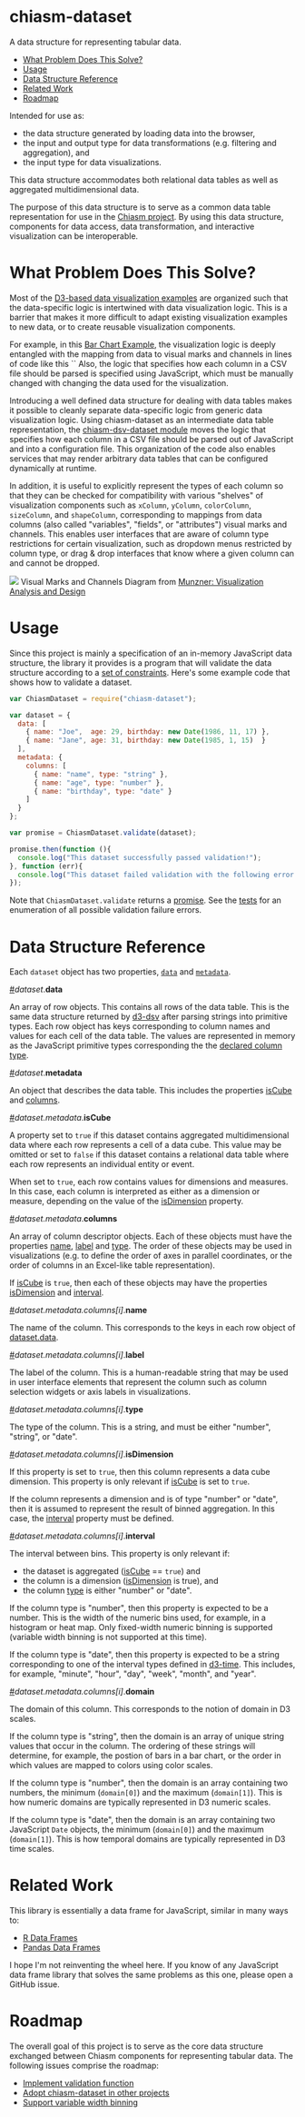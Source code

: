 # chiasm-dataset
A data structure for representing tabular data.

 * [What Problem Does This Solve?](#what-problem-does-this-solve)
 * [Usage](#usage)
 * [Data Structure Reference](#data-structure-reference)
 * [Related Work](#related-work)
 * [Roadmap](#roadmap)

Intended for use as:

 * the data structure generated by loading data into the browser,
 * the input and output type for data transformations (e.g. filtering and aggregation), and
 * the input type for data visualizations.

This data structure accommodates both relational data tables as well as aggregated multidimensional data.

The purpose of this data structure is to serve as a common data table representation for use in the [Chiasm project](https://github.com/chiasm-project/chiasm). By using this data structure, components for data access, data transformation, and interactive visualization can be interoperable.

# What Problem Does This Solve?
Most of the [D3-based data visualization examples](https://github.com/mbostock/d3/wiki/Gallery) are organized such that the data-specific logic is intertwined with data visualization logic. This is a barrier that makes it more difficult to adapt existing visualization examples to new data, or to create reusable visualization components.

For example, in this [Bar Chart Example](http://bl.ocks.org/mbostock/3885304), the visualization logic is deeply entangled with the mapping from data to visual marks and channels in lines of code like this `` Also, the logic that specifies how each column in a CSV file should be parsed is specified using JavaScript, which must be manually changed with changing the data used for the visualization.

Introducing a well defined data structure for dealing with data tables makes it possible to cleanly separate data-specific logic from generic data visualization logic. Using chiasm-dataset as an intermediate data table representation, the [chiasm-dsv-dataset module](https://github.com/chiasm-project/chiasm-dsv-dataset) moves the logic that specifies how each column in a CSV file should be parsed out of JavaScript and into a configuration file. This organization of the code also enables services that may render arbitrary data tables that can be configured dynamically at runtime.

In addition, it is useful to explicitly represent the types of each column so that they can be checked for compatibility with various "shelves" of visualization components such as `xColumn`, `yColumn`, `colorColumn`, `sizeColumn`, and `shapeColumn`, corresponding to mappings from data columns (also called "variables", "fields", or "attributes") visual marks and channels. This enables user interfaces that are aware of column type restrictions for certain visualization, such as dropdown menus restricted by column type, or drag & drop interfaces that know where a given column can and cannot be dropped.

[![](http://image.slidesharecdn.com/2015-150716143500-lva1-app6892/95/visualization-a-primer-basics-techniques-and-guidelines-19-638.jpg?cb=1437057727)](http://www.slideshare.net/cagatayturkay/visualization-a-primer)
Visual Marks and Channels Diagram from [Munzner: Visualization Analysis and Design](https://www.youtube.com/watch?v=jVC6SQS23ak&feature=youtu.be)

# Usage

Since this project is mainly a specification of an in-memory JavaScript data structure, the library it provides is a program that will validate the data structure according to a [set of constraints](https://github.com/chiasm-project/chiasm-dataset/issues/1). Here's some example code that shows how to validate a dataset.

```javascript
var ChiasmDataset = require("chiasm-dataset");

var dataset = {
  data: [
    { name: "Joe",  age: 29, birthday: new Date(1986, 11, 17) },
    { name: "Jane", age: 31, birthday: new Date(1985, 1, 15)  }
  ],
  metadata: {
    columns: [
      { name: "name", type: "string" },
      { name: "age", type: "number" },
      { name: "birthday", type: "date" }
    ]
  }
};

var promise = ChiasmDataset.validate(dataset);

promise.then(function (){
  console.log("This dataset successfully passed validation!");
}, function (err){
  console.log("This dataset failed validation with the following error: " + err.message);
});
```

Note that `ChiasmDataset.validate` returns a [promise](https://developer.mozilla.org/en-US/docs/Web/JavaScript/Reference/Global_Objects/Promise). See the [tests](tests.js) for an enumeration of all possible validation failure errors.

# Data Structure Reference

Each `dataset` object has two properties, [`data`](#data) and [`metadata`](#metadata).

<a name="data" href="#data">#</a><i>dataset</i>.<b>data</b>

An array of row objects. This contains all rows of the data table. This is the same data structure returned by [d3-dsv](https://github.com/d3/d3-dsv) after parsing strings into primitive types. Each row object has keys corresponding to column names and values for each cell of the data table. The values are represented in memory as the JavaScript primitive types corresponding the the [declared column type](#type).

<a name="metadata" href="#metadata">#</a><i>dataset</i>.<b>metadata</b>

An object that describes the data table. This includes the properties [isCube](#isCube) and [columns](#columns).

<a name="isCube" href="#isCube">#</a><i>dataset.metadata</i>.<b>isCube</b>

A property set to `true` if this dataset contains aggregated multidimensional data where each row represents a cell of a data cube. This value may be omitted or set to `false` if this dataset contains a relational data table where each row represents an individual entity or event.

When set to `true`, each row contains values for dimensions and measures. In this case, each column is interpreted as either as a dimension or measure, depending on the value of the [isDimension](#isDimension) property.

<a name="columns" href="#columns">#</a><i>dataset.metadata</i>.<b>columns</b>

An array of column descriptor objects. Each of these objects must have the properties [name](#name), [label](#label) and [type](#type). The order of these objects may be used in visualizations (e.g. to define the order of axes in parallel coordinates, or the order of columns in an Excel-like table representation).

If [isCube](#isCube) is `true`, then each of these objects may have the properties [isDimension](#isDimension) and [interval](#interval).

<a name="name" href="#name">#</a><i>dataset.metadata.columns[i]</i>.<b>name</b>

The name of the column. This corresponds to the keys in each row object of [dataset.data](#data).

<a name="label" href="#label">#</a><i>dataset.metadata.columns[i]</i>.<b>label</b>

The label of the column. This is a human-readable string that may be used in user interface elements that represent the column such as column selection widgets or axis labels in visualizations.

<a name="type" href="#type">#</a><i>dataset.metadata.columns[i]</i>.<b>type</b>

The type of the column. This is a string, and must be either "number", "string", or "date".

<a name="isDimension" href="#isDimension">#</a><i>dataset.metadata.columns[i]</i>.<b>isDimension</b>

If this property is set to `true`, then this column represents a data cube dimension. This property is only relevant if [isCube](#isCube) is set to `true`.

If the column represents a dimension and is of type "number" or "date", then it is assumed to represent the result of binned aggregation. In this case, the [interval](#interval) property must be defined.

<a name="interval" href="#interval">#</a><i>dataset.metadata.columns[i]</i>.<b>interval</b>

The interval between bins. This property is only relevant if:

 * the dataset is aggregated ([isCube](#isCube) == `true`) and
 * the column is a dimension ([isDimension](#isDimension) is true), and
 * the column [type](#type) is either "number" or "date".

If the column type is "number", then this property is expected to be a number. This is the width of the numeric bins used, for example, in a histogram or heat map. Only fixed-width numeric binning is supported (variable width binning is not supported at this time).

If the column type is "date", then this property is expected to be a string corresponding to one of the interval types defined in [d3-time](https://github.com/d3/d3-time). This includes, for example, "minute", "hour", "day", "week", "month", and "year".

<a name="domain" href="#domain">#</a><i>dataset.metadata.columns[i]</i>.<b>domain</b>

The domain of this column. This corresponds to the notion of domain in D3 scales.

If the column type is "string", then the domain is an array of unique string values that occur in the column. The ordering of these strings will determine, for example, the postion of bars in a bar chart, or the order in which values are mapped to colors using color scales.

If the column type is "number", then the domain is an array containing two numbers, the minimum (`domain[0]`) and the maximum (`domain[1]`). This is how numeric domains are typically represented in D3 numeric scales.

If the column type is "date", then the domain is an array containing two JavaScript `Date` objects, the minimum (`domain[0]`) and the maximum (`domain[1]`). This is how temporal domains are typically represented in D3 time scales.

# Related Work

This library is essentially a data frame for JavaScript, similar in many ways to:

 * [R Data Frames](http://www.r-tutor.com/r-introduction/data-frame)
 * [Pandas Data Frames](http://pandas.pydata.org/pandas-docs/stable/generated/pandas.DataFrame.html)

I hope I'm not reinventing the wheel here. If you know of any JavaScript data frame library that solves the same problems as this one, please open a GitHub issue.

# Roadmap

The overall goal of this project is to serve as the core data structure exchanged between Chiasm components for representing tabular data. The following issues comprise the roadmap:

 * [Implement validation function](https://github.com/chiasm-project/chiasm-dataset/issues/1)
 * [Adopt chiasm-dataset in other projects](https://github.com/chiasm-project/chiasm-dataset/issues/2)
 * [Support variable width binning](https://github.com/chiasm-project/chiasm-dataset/issues/3)
